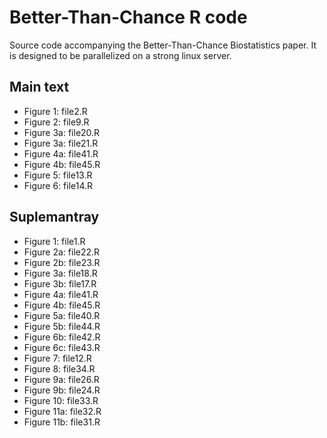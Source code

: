 # Better-Than-Chance R code

Source code accompanying the Better-Than-Chance Biostatistics paper. 
It is designed to be parallelized on a strong linux server. 

## Main text

- Figure 1: file2.R
- Figure 2: file9.R
- Figure 3a: file20.R
- Figure 3a: file21.R
- Figure 4a: file41.R
- Figure 4b: file45.R
- Figure 5: file13.R
- Figure 6: file14.R


## Suplemantray

- Figure 1: file1.R
- Figure 2a: file22.R
- Figure 2b: file23.R
- Figure 3a: file18.R
- Figure 3b: file17.R
- Figure 4a: file41.R
- Figure 4b: file45.R
- Figure 5a: file40.R 
- Figure 5b: file44.R
- Figure 6b: file42.R
- Figure 6c: file43.R
- Figure 7: file12.R
- Figure 8: file34.R
- Figure 9a: file26.R
- Figure 9b: file24.R
- Figure 10: file33.R
- Figure 11a: file32.R
- Figure 11b: file31.R

